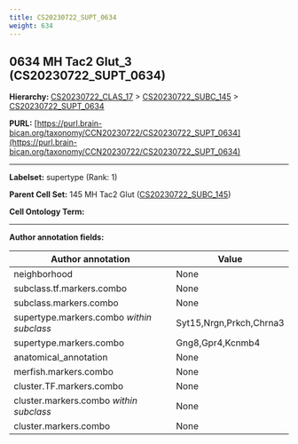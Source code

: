 ```yaml
---
title: CS20230722_SUPT_0634
weight: 634
---
```

## 0634 MH Tac2 Glut_3 (CS20230722_SUPT_0634)
<b>Hierarchy: </b>
[CS20230722_CLAS_17](../CS20230722_CLAS_17) >
[CS20230722_SUBC_145](../CS20230722_SUBC_145) >
[CS20230722_SUPT_0634](../CS20230722_SUPT_0634)

**PURL:** [https://purl.brain-bican.org/taxonomy/CCN20230722/CS20230722_SUPT_0634](https://purl.brain-bican.org/taxonomy/CCN20230722/CS20230722_SUPT_0634)

---


**Labelset:** supertype (Rank: 1)

**Parent Cell Set:** 145 MH Tac2 Glut ([CS20230722_SUBC_145](../CS20230722_SUBC_145))



**Cell Ontology Term:** 

[MARKER GENES.]: #


---

[TRANSFERRED ANNOTATIONS.]: #


[AUTHOR ANNOTATION FIELDS.]: #


**Author annotation fields:**

| Author annotation | Value |
|-------------------|-------|
|neighborhood|None|
|subclass.tf.markers.combo|None|
|subclass.markers.combo|None|
|supertype.markers.combo _within subclass_|Syt15,Nrgn,Prkch,Chrna3|
|supertype.markers.combo|Gng8,Gpr4,Kcnmb4|
|anatomical_annotation|None|
|merfish.markers.combo|None|
|cluster.TF.markers.combo|None|
|cluster.markers.combo _within subclass_|None|
|cluster.markers.combo|None|
